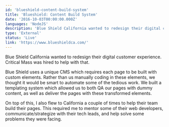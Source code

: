 ```yaml
---
id: 'blueshield-content-build-system'
title: 'Blueshield: Content Build System'
date: '2016-10-03T00:00:00.000Z'
languages: 'NodeJS'
description: 'Blue Shield California wanted to redesign their digital customer experience. Critical Mass was hired to help with that. I helped build a static site generator as well as traveled to San Francisco to help their developers.'
type: 'External'
status: 'Live'
link: 'https://www.blueshieldca.com/'
---
```


Blue Shield California wanted to redesign their digital customer experience. Critical Mass was hired to help with that.

Blue Shield uses a unique CMS which requires each page to be built with custom elements. Rather than us manually coding in these elements, we thought it would be smart to automate some of the tedious work. We built a templating system which allowed us to both QA our pages with dummy content, as well as deliver the pages with these transformed elements.

On top of this, I also flew to California a couple of times to help their team build their pages. This required me to mentor some of their web developers, communicate/strategize with their tech leads, and help solve some problems they were facing.
